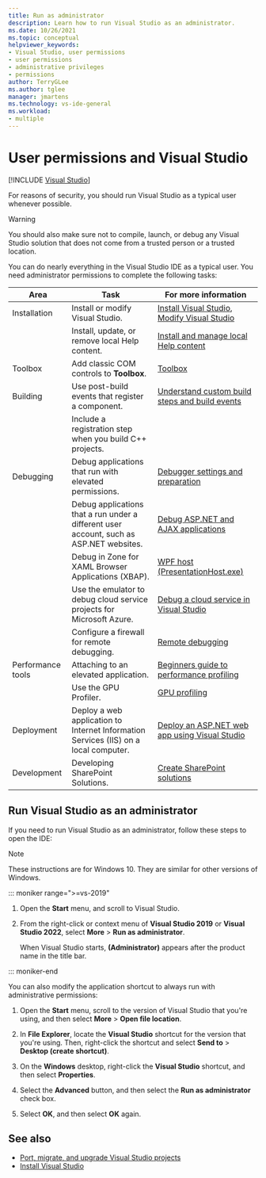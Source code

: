 ```yaml
---
title: Run as administrator
description: Learn how to run Visual Studio as an administrator.
ms.date: 10/26/2021
ms.topic: conceptual
helpviewer_keywords:
- Visual Studio, user permissions
- user permissions
- administrative privileges
- permissions
author: TerryGLee
ms.author: tglee
manager: jmartens
ms.technology: vs-ide-general
ms.workload:
- multiple
---
```

# User permissions and Visual Studio

 [!INCLUDE [Visual Studio](~/includes/applies-to-version/vs-windows-only.md)]

For reasons of security, you should run Visual Studio as a typical user whenever possible.

> [!WARNING]
> You should also make sure not to compile, launch, or debug any Visual Studio solution that does not come from a trusted person or a trusted location.

You can do nearly everything in the Visual Studio IDE as a typical user. You need administrator permissions to complete the following tasks:

|Area|Task|For more information|
|----------|----------| - |
|Installation|Install or modify Visual Studio.|[Install Visual Studio](../install/install-visual-studio.md), [Modify Visual Studio](../install/modify-visual-studio.md)|
||Install, update, or remove local Help content.|[Install and manage local Help content](../help-viewer/install-manage-local-content.md)|
|Toolbox|Add classic COM controls to **Toolbox**.|[Toolbox](../ide/reference/toolbox.md)|
|Building|Use post-build events that register a component.|[Understand custom build steps and build events](/cpp/build/understanding-custom-build-steps-and-build-events)|
||Include a registration step when you build C++ projects.||
|Debugging|Debug applications that run with elevated permissions.|[Debugger settings and preparation](../debugger/debugger-settings-and-preparation.md)|
||Debug applications that a run under a different user account, such as ASP.NET websites.|[Debug ASP.NET and AJAX applications](../debugger/how-to-enable-debugging-for-aspnet-applications.md)|
||Debug in Zone for XAML Browser Applications (XBAP).|[WPF host (PresentationHost.exe)](/dotnet/framework/wpf/app-development/wpf-host-presentationhost-exe)|
||Use the emulator to debug cloud service projects for Microsoft Azure.|[Debug a cloud service in Visual Studio](/azure/vs-azure-tools-debug-cloud-services-virtual-machines)|
||Configure a firewall for remote debugging.|[Remote debugging](../debugger/remote-debugging.md)|
|Performance tools|Attaching to an elevated application.|[Beginners guide to performance profiling](../profiling/beginners-guide-to-performance-profiling.md)|
||Use the GPU Profiler.|[GPU profiling](../profiling/gpu-usage.md)|
|Deployment|Deploy a web application to Internet Information Services (IIS) on a local computer.|[Deploy an ASP.NET web app using Visual Studio](/aspnet/web-forms/overview/older-versions-getting-started/deployment-to-a-hosting-provider/)|
|Development|Developing SharePoint Solutions.|[Create SharePoint solutions](../sharepoint/create-sharepoint-solutions.md)|

## Run Visual Studio as an administrator

If you need to run Visual Studio as an administrator, follow these steps to open the IDE:

> [!NOTE]
> These instructions are for Windows 10. They are similar for other versions of Windows.


::: moniker range=">=vs-2019"

1. Open the **Start** menu, and scroll to Visual Studio.

1. From the right-click or context menu of **Visual Studio 2019** or **Visual Studio 2022**, select **More** > **Run as administrator**.

   When Visual Studio starts, **(Administrator)** appears after the product name in the title bar.

::: moniker-end

You can also modify the application shortcut to always run with administrative permissions:

1. Open the **Start** menu, scroll to the version of Visual Studio that you're using, and then select **More** > **Open file location**.

1. In **File Explorer**, locate the **Visual Studio** shortcut for the version that you're using. Then, right-click the shortcut and select **Send to** > **Desktop (create shortcut)**.

1. On the **Windows** desktop, right-click the **Visual Studio** shortcut, and then select **Properties**.

1. Select the **Advanced** button, and then select the **Run as administrator** check box.

1. Select **OK**, and then select **OK** again.

## See also

- [Port, migrate, and upgrade Visual Studio projects](../porting/port-migrate-and-upgrade-visual-studio-projects.md)
- [Install Visual Studio](../install/install-visual-studio.md)

